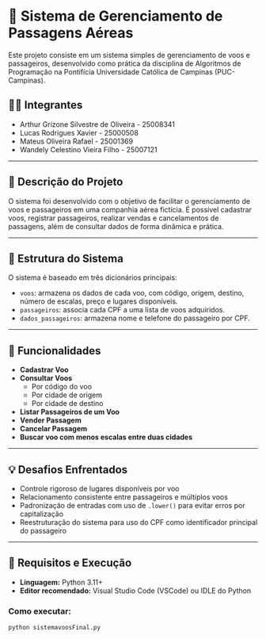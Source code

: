 # 🛫 Sistema de Gerenciamento de Passagens Aéreas

Este projeto consiste em um sistema simples de gerenciamento de voos e passageiros, desenvolvido como prática da disciplina de Algoritmos de Programação na Pontifícia Universidade Católica de Campinas (PUC-Campinas).

## 👨‍💻 Integrantes

- Arthur Grizone Silvestre de Oliveira - 25008341  
- Lucas Rodrigues Xavier - 25000508  
- Mateus Oliveira Rafael - 25001369  
- Wandely Celestino Vieira Filho - 25007121  

---

## 🧩 Descrição do Projeto

O sistema foi desenvolvido com o objetivo de facilitar o gerenciamento de voos e passageiros em uma companhia aérea fictícia. É possível cadastrar voos, registrar passageiros, realizar vendas e cancelamentos de passagens, além de consultar dados de forma dinâmica e prática.

---

## 📁 Estrutura do Sistema

O sistema é baseado em três dicionários principais:

- `voos`: armazena os dados de cada voo, com código, origem, destino, número de escalas, preço e lugares disponíveis.
- `passageiros`: associa cada CPF a uma lista de voos adquiridos.
- `dados_passageiros`: armazena nome e telefone do passageiro por CPF.

---

## 🔧 Funcionalidades

- **Cadastrar Voo**
- **Consultar Voos**
  - Por código do voo
  - Por cidade de origem
  - Por cidade de destino
- **Listar Passageiros de um Voo**
- **Vender Passagem**
- **Cancelar Passagem**
- **Buscar voo com menos escalas entre duas cidades**

---

## 💡 Desafios Enfrentados

- Controle rigoroso de lugares disponíveis por voo
- Relacionamento consistente entre passageiros e múltiplos voos
- Padronização de entradas com uso de `.lower()` para evitar erros por capitalização
- Reestruturação do sistema para uso do CPF como identificador principal do passageiro

---

## 🧪 Requisitos e Execução

- **Linguagem:** Python 3.11+
- **Editor recomendado:** Visual Studio Code (VSCode) ou IDLE do Python

### Como executar:
```bash
python sistemavoosFinal.py
